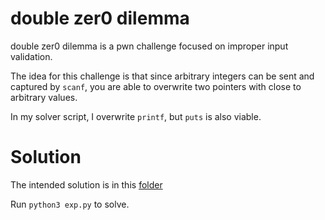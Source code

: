 # double zer0 dilemma

double zer0 dilemma is a pwn challenge focused on improper input validation.

The idea for this challenge is that since arbitrary integers can be sent and captured by `scanf`, you are able to
overwrite two pointers with close to arbitrary values. 

In my solver script, I overwrite `printf`, but `puts` is also viable.

# Solution

The intended solution is in this [folder][1]

Run `python3 exp.py` to solve.


[1]: ./solution

